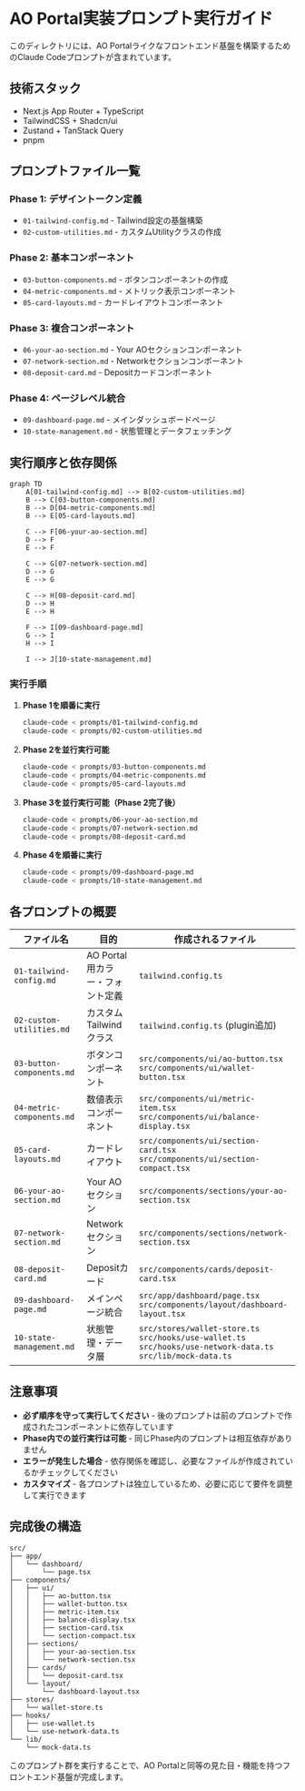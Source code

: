 # AO Portal実装プロンプト実行ガイド

このディレクトリには、AO Portalライクなフロントエンド基盤を構築するためのClaude Codeプロンプトが含まれています。

## 技術スタック

- Next.js App Router + TypeScript
- TailwindCSS + Shadcn/ui
- Zustand + TanStack Query
- pnpm

## プロンプトファイル一覧

### Phase 1: デザイントークン定義

- `01-tailwind-config.md` - Tailwind設定の基盤構築
- `02-custom-utilities.md` - カスタムUtilityクラスの作成

### Phase 2: 基本コンポーネント

- `03-button-components.md` - ボタンコンポーネントの作成
- `04-metric-components.md` - メトリック表示コンポーネント
- `05-card-layouts.md` - カードレイアウトコンポーネント

### Phase 3: 複合コンポーネント

- `06-your-ao-section.md` - Your AOセクションコンポーネント
- `07-network-section.md` - Networkセクションコンポーネント
- `08-deposit-card.md` - Depositカードコンポーネント

### Phase 4: ページレベル統合

- `09-dashboard-page.md` - メインダッシュボードページ
- `10-state-management.md` - 状態管理とデータフェッチング

## 実行順序と依存関係

```mermaid
graph TD
    A[01-tailwind-config.md] --> B[02-custom-utilities.md]
    B --> C[03-button-components.md]
    B --> D[04-metric-components.md]
    B --> E[05-card-layouts.md]

    C --> F[06-your-ao-section.md]
    D --> F
    E --> F

    C --> G[07-network-section.md]
    D --> G
    E --> G

    C --> H[08-deposit-card.md]
    D --> H
    E --> H

    F --> I[09-dashboard-page.md]
    G --> I
    H --> I

    I --> J[10-state-management.md]
```

### 実行手順

1. **Phase 1を順番に実行**

   ```bash
   claude-code < prompts/01-tailwind-config.md
   claude-code < prompts/02-custom-utilities.md
   ```

2. **Phase 2を並行実行可能**

   ```bash
   claude-code < prompts/03-button-components.md
   claude-code < prompts/04-metric-components.md
   claude-code < prompts/05-card-layouts.md
   ```

3. **Phase 3を並行実行可能（Phase 2完了後）**

   ```bash
   claude-code < prompts/06-your-ao-section.md
   claude-code < prompts/07-network-section.md
   claude-code < prompts/08-deposit-card.md
   ```

4. **Phase 4を順番に実行**
   ```bash
   claude-code < prompts/09-dashboard-page.md
   claude-code < prompts/10-state-management.md
   ```

## 各プロンプトの概要

| ファイル名                | 目的                            | 作成されるファイル                                                                                                     |
| ------------------------- | ------------------------------- | ---------------------------------------------------------------------------------------------------------------------- |
| `01-tailwind-config.md`   | AO Portal用カラー・フォント定義 | `tailwind.config.ts`                                                                                                   |
| `02-custom-utilities.md`  | カスタムTailwindクラス          | `tailwind.config.ts` (plugin追加)                                                                                      |
| `03-button-components.md` | ボタンコンポーネント            | `src/components/ui/ao-button.tsx`<br>`src/components/ui/wallet-button.tsx`                                             |
| `04-metric-components.md` | 数値表示コンポーネント          | `src/components/ui/metric-item.tsx`<br>`src/components/ui/balance-display.tsx`                                         |
| `05-card-layouts.md`      | カードレイアウト                | `src/components/ui/section-card.tsx`<br>`src/components/ui/section-compact.tsx`                                        |
| `06-your-ao-section.md`   | Your AOセクション               | `src/components/sections/your-ao-section.tsx`                                                                          |
| `07-network-section.md`   | Networkセクション               | `src/components/sections/network-section.tsx`                                                                          |
| `08-deposit-card.md`      | Depositカード                   | `src/components/cards/deposit-card.tsx`                                                                                |
| `09-dashboard-page.md`    | メインページ統合                | `src/app/dashboard/page.tsx`<br>`src/components/layout/dashboard-layout.tsx`                                           |
| `10-state-management.md`  | 状態管理・データ層              | `src/stores/wallet-store.ts`<br>`src/hooks/use-wallet.ts`<br>`src/hooks/use-network-data.ts`<br>`src/lib/mock-data.ts` |

## 注意事項

- **必ず順序を守って実行してください** - 後のプロンプトは前のプロンプトで作成されたコンポーネントに依存しています
- **Phase内での並行実行は可能** - 同じPhase内のプロンプトは相互依存がありません
- **エラーが発生した場合** - 依存関係を確認し、必要なファイルが作成されているかチェックしてください
- **カスタマイズ** - 各プロンプトは独立しているため、必要に応じて要件を調整して実行できます

## 完成後の構造

```
src/
├── app/
│   └── dashboard/
│       └── page.tsx
├── components/
│   ├── ui/
│   │   ├── ao-button.tsx
│   │   ├── wallet-button.tsx
│   │   ├── metric-item.tsx
│   │   ├── balance-display.tsx
│   │   ├── section-card.tsx
│   │   └── section-compact.tsx
│   ├── sections/
│   │   ├── your-ao-section.tsx
│   │   └── network-section.tsx
│   ├── cards/
│   │   └── deposit-card.tsx
│   └── layout/
│       └── dashboard-layout.tsx
├── stores/
│   └── wallet-store.ts
├── hooks/
│   ├── use-wallet.ts
│   └── use-network-data.ts
└── lib/
    └── mock-data.ts
```

このプロンプト群を実行することで、AO Portalと同等の見た目・機能を持つフロントエンド基盤が完成します。
